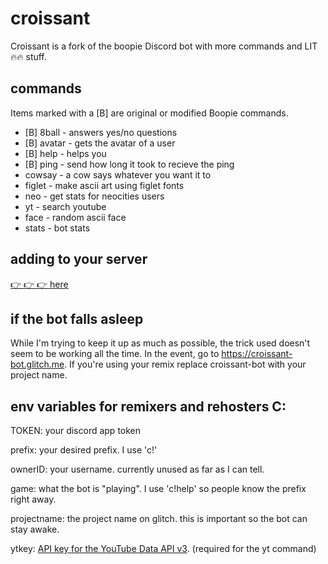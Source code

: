 # croissant

Croissant is a fork of the boopie Discord bot with more commands and LIT 🔥🔥 stuff.

## commands
Items marked with a [B] are original or modified Boopie commands.
<ul>
  <li>[B] 8ball - answers yes/no questions</li>
  <li>[B] avatar - gets the avatar of a user</li>
  <li>[B] help - helps you</li>
  <li>[B] ping - send how long it took to recieve the ping</li>
  <li>cowsay - a cow says whatever you want it to</li>
  <li>figlet - make ascii art using figlet fonts</li>
  <li>neo - get stats for neocities users</li>
  <li>yt - search youtube</li>
  <li>face - random ascii face</li>
  <li>stats - bot stats</li>
</ul>

## adding to your server
<a href="https://discordapp.com/oauth2/authorize?client_id=441444584988606464&scope=bot&permissions=8">👉 👉 👉 here</a>

## if the bot falls asleep
While I'm trying to keep it up as much as possible, the trick used doesn't seem to be working all the time. In the event, go to <a href="https://croissant-bot.glitch.me">https://croissant-bot.glitch.me</a>. If you're using your remix replace croissant-bot with your project name.

## env variables for remixers and rehosters C:

TOKEN: your discord app token

prefix: your desired prefix. I use 'c!'

ownerID: your username. currently unused as far as I can tell.

game: what the bot is "playing". I use 'c!help' so people know the prefix right away.

projectname: the project name on glitch. this is important so the bot can stay awake.

ytkey: <a href="https://console.developers.google.com/apis/library/youtube.googleapis.com/?q=youtube">API key for the YouTube Data API v3</a>. (required for the yt command)